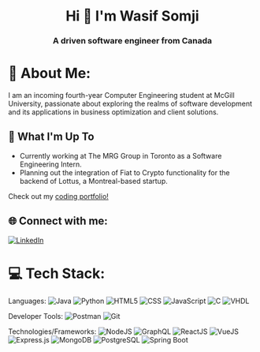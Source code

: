 <h1 align="center">Hi 👋 I'm Wasif Somji </h1>
<h3 align="center">A driven software engineer from Canada</h3>

# 💫 About Me:
I am an incoming fourth-year Computer Engineering student at McGill University, passionate about exploring the realms of software development and its applications in business optimization and client solutions.

## 🚀 What I'm Up To

- Currently working at The MRG Group in Toronto as a Software Engineering Intern.
- Planning out the integration of Fiat to Crypto functionality for the backend of Lottus, a Montreal-based startup.
  
Check out my [coding portfolio!](https://wasifs-portfolio.netlify.app/)

## 🌐 Connect with me:
[![LinkedIn](https://img.shields.io/badge/LinkedIn-%230077B5.svg?logo=linkedin&logoColor=white)](https://www.linkedin.com/in/wasifsomji/)

# 💻 Tech Stack:
Languages: 
![Java](https://img.shields.io/badge/java-%23ED8B00.svg?style=for-the-badge&logo=java&logoColor=white) 
![Python](https://img.shields.io/badge/python-%233776AB.svg?style=for-the-badge&logo=python&logoColor=white) 
![HTML5](https://img.shields.io/badge/html5-%23E34F26.svg?style=for-the-badge&logo=html5&logoColor=white) 
![CSS](https://img.shields.io/badge/css-%231572B6.svg?style=for-the-badge&logo=css3&logoColor=white) 
![JavaScript](https://img.shields.io/badge/javascript-%23323330.svg?style=for-the-badge&logo=javascript&logoColor=%23F7DF1E) 
![C](https://img.shields.io/badge/C-00599C?style=for-the-badge&logo=c&logoColor=white) 
![VHDL](https://img.shields.io/badge/VHDL-%234C709D.svg?style=for-the-badge&logo=V&logoColor=white)

Developer Tools: 
![Postman](https://img.shields.io/badge/Postman-FF6C37?style=for-the-badge&logo=postman&logoColor=white) 
![Git](https://img.shields.io/badge/git-%23F05033.svg?style=for-the-badge&logo=git&logoColor=white)

Technologies/Frameworks: 
![NodeJS](https://img.shields.io/badge/node.js-6DA55F?style=for-the-badge&logo=node.js&logoColor=white)
![GraphQL](https://img.shields.io/badge/GraphQL-E434AA?style=for-the-badge&logo=graphql&logoColor=white) 
![ReactJS](https://img.shields.io/badge/-ReactJs-61DAFB?logo=react&logoColor=white&style=for-the-badge)
![VueJS](https://img.shields.io/badge/Vue.js-35495E?style=for-the-badge&logo=vuedotjs&logoColor=4FC08D) 
![Express.js](https://img.shields.io/badge/Express.js-404D59?style=for-the-badge&logo=express&logoColor=white)
![MongoDB](https://img.shields.io/badge/MongoDB-4EA94B?style=for-the-badge&logo=mongodb&logoColor=white)
![PostgreSQL](https://img.shields.io/badge/PostgreSQL-316192?style=for-the-badge&logo=postgresql&logoColor=white) 
![Spring Boot](https://img.shields.io/badge/Spring_Boot-F2F4F9?style=for-the-badge&logo=spring-boot) 




<!--
**wasifsomji/wasifsomji** is a ✨ _special_ ✨ repository because its `README.md` (this file) appears on your GitHub profile.
💻 Tech Stack:
Languages: Python Java SQL HTML5 CSS JavaScript C VHDL

Developer Tools: Postman, Git

Libraries/Frameworks: AWS ReactJS PostgreSQL Spring Boot NodeJS Azure Docker Drools

